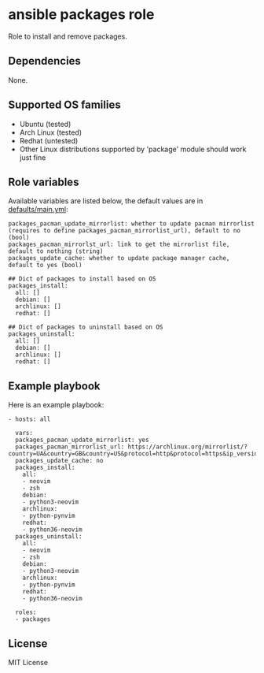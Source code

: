 # ansible packages role

Role to install and remove packages.

## Dependencies

None.

## Supported OS families

- Ubuntu (tested)
- Arch Linux (tested)
- Redhat (untested)
- Other Linux distributions supported by 'package' module should work just fine

## Role variables

Available variables are listed below, the default values are in [defaults/main.yml](./defaults/main.yml):
```
packages_pacman_update_mirrorlist: whether to update pacman mirrorlist (requires to define packages_pacman_mirrorlist_url), default to no (bool)
packages_pacman_mirrorlst_url: link to get the mirrorlist file, default to nothing (string)
packages_update_cache: whether to update package manager cache, default to yes (bool)

## Dict of packages to install based on OS
packages_install:
  all: []
  debian: []
  archlinux: []
  redhat: []

## Dict of packages to uninstall based on OS
packages_uninstall:
  all: []
  debian: []
  archlinux: []
  redhat: []
```

## Example playbook

Here is an example playbook:
```
- hosts: all

  vars:
  packages_pacman_update_mirrorlist: yes
  packages_pacman_mirrorlist_url: https://archlinux.org/mirrorlist/?country=UA&country=GB&country=US&protocol=http&protocol=https&ip_version=4
  packages_update_cache: no
  packages_install:
    all:
    - neovim
    - zsh
    debian:
    - python3-neovim
    archlinux:
    - python-pynvim
    redhat:
    - python36-neovim
  packages_uninstall:
    all:
    - neovim
    - zsh
    debian:
    - python3-neovim
    archlinux:
    - python-pynvim
    redhat:
    - python36-neovim

  roles:
  - packages
```

## License

MIT License
